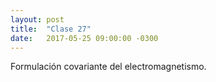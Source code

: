 ```yaml
---
layout: post
title:  "Clase 27"
date:   2017-05-25 09:00:00 -0300
---
```

Formulación covariante del electromagnetismo.
